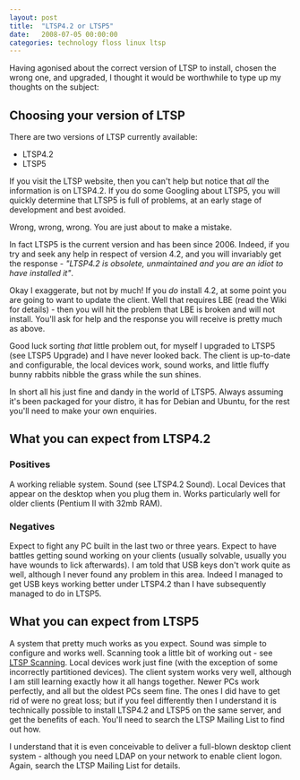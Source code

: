 ```yaml
---
layout: post
title:  "LTSP4.2 or LTSP5"
date:   2008-07-05 00:00:00
categories: technology floss linux ltsp 
---
```


Having agonised about the correct version of LTSP to install, chosen the wrong one, and upgraded, I thought it would be worthwhile to type up my thoughts on the subject:

## Choosing your version of LTSP

There are two versions of LTSP currently available:

   * LTSP4.2
   * LTSP5

If you visit the LTSP website, then you can't help but notice that *all* the information is on LTSP4.2.  If you do some Googling about LTSP5, you will quickly determine that LTSP5 is full of problems, at an early stage of development and best avoided.

Wrong, wrong, wrong.  You are just about to make a mistake.

In fact LTSP5 is the current version and has been since 2006.  Indeed, if you try and seek any help in respect of version 4.2, and you will invariably get the response - *"LTSP4.2 is obsolete, unmaintained and you are an idiot to have installed it"*.

Okay I exaggerate, but not by much!  If you *do* install 4.2, at some point you are going to want to update the client.  Well that requires LBE (read the Wiki for details) - then you will hit the problem that LBE is broken and will not install.  You'll ask for help and the response you will receive is pretty much as above.

Good luck sorting *that* little problem out, for myself I upgraded to LTSP5 (see LTSP5 Upgrade) and I have never looked back.  The client is up-to-date and configurable, the local devices work, sound works, and little fluffy bunny rabbits nibble the grass while the sun shines.

In short all his just fine and dandy in the world of LTSP5.  Always assuming it's been packaged for your distro, it has for Debian and Ubuntu, for the rest you'll need to make your own enquiries.

## What you can expect from LTSP4.2

### Positives

A working reliable system.  Sound (see LTSP4.2 Sound).  Local Devices that appear on the desktop when you plug them in.  Works particularly well for older clients (Pentium II with 32mb RAM).

### Negatives

Expect to fight any PC built in the last two or three years.  Expect to have battles getting sound working on your clients (usually solvable, usually you have wounds to lick afterwards).  I am told that USB keys don't work quite as well, although I never found any problem in this area.  Indeed I managed to get USB keys working better under LTSP4.2 than I have subsequently managed to do in LTSP5.

## What you can expect from LTSP5

A system that pretty much works as you expect.  Sound was simple to configure and works well.  Scanning took a little bit of working out - see [LTSP Scanning](/technology/floss/linux/ltsp/2008/06/24/ltsp-scanning.html).
Local devices work just fine (with the exception of some incorrectly partitioned devices).  The client system works very well, although I am still learning exactly how it all hangs together.  Newer PCs work perfectly, and all but the oldest PCs seem fine.  The ones I did have to get rid of were no great loss; but if you feel differently then I understand it is technically possible to install LTSP4.2 and LTSP5 on the same server, and get the benefits of each.  You'll need to search the LTSP Mailing List to find out how.

I understand that it is even conceivable to deliver a full-blown desktop client system - although you need LDAP on your network to enable client logon.  Again, search the LTSP Mailing List for details.

